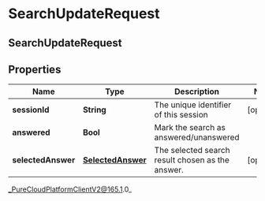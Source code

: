 # SearchUpdateRequest

## SearchUpdateRequest

## Properties

|Name | Type | Description | Notes|
|------------ | ------------- | ------------- | -------------|
| **sessionId** | **String** | The unique identifier of this session | [optional] |
| **answered** | **Bool** | Mark the search as answered/unanswered | |
| **selectedAnswer** | [**SelectedAnswer**](SelectedAnswer) | The selected search result chosen as the answer. | [optional] |



_PureCloudPlatformClientV2@165.1.0_
